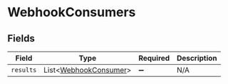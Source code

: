 # WebhookConsumers


## Fields

| Field                                                           | Type                                                            | Required                                                        | Description                                                     |
| --------------------------------------------------------------- | --------------------------------------------------------------- | --------------------------------------------------------------- | --------------------------------------------------------------- |
| `results`                                                       | List<[WebhookConsumer](../../models/shared/WebhookConsumer.md)> | :heavy_minus_sign:                                              | N/A                                                             |